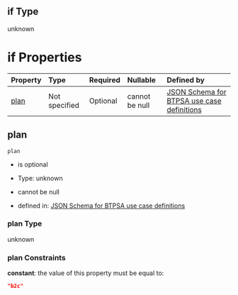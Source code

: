 ## if Type

unknown

# if Properties

| Property      | Type          | Required | Nullable       | Defined by                                                                                                                                                                                                                                  |
| :------------ | :------------ | :------- | :------------- | :------------------------------------------------------------------------------------------------------------------------------------------------------------------------------------------------------------------------------------------ |
| [plan](#plan) | Not specified | Optional | cannot be null | [JSON Schema for BTPSA use case definitions](btpsa-usecase-properties-services-items-allof-1-then-allof-77-then-allof-0-if-properties-plan.md "undefined#/properties/services/items/allOf/1/then/allOf/77/then/allOf/0/if/properties/plan") |

## plan



`plan`

*   is optional

*   Type: unknown

*   cannot be null

*   defined in: [JSON Schema for BTPSA use case definitions](btpsa-usecase-properties-services-items-allof-1-then-allof-77-then-allof-0-if-properties-plan.md "undefined#/properties/services/items/allOf/1/then/allOf/77/then/allOf/0/if/properties/plan")

### plan Type

unknown

### plan Constraints

**constant**: the value of this property must be equal to:

```json
"b2c"
```
